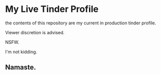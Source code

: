 # My Live Tinder Profile

the contents of this repository are my current in production tinder profile.

Viewer discretion is advised.

NSFW.

I'm not kidding.

## Namaste.